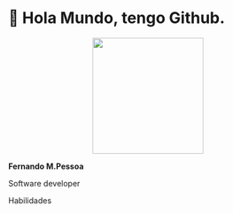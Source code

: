 # :wave: Hola Mundo, tengo Github.

<p align="center">
<img src="https://github.com/Ferchupessoadev/Ferchupessoadev/assets/107710139/eb19cedf-2158-40a2-b51d-aec5f898963e" width="200" height="210"/>
</p>
<b>Fernando M.Pessoa</b>
<p>Software developer</p>
<p>Habilidades</p>
